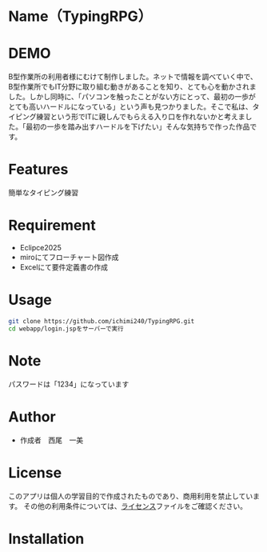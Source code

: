 # Name（TypingRPG）

# DEMO
B型作業所の利用者様にむけて制作しました。ネットで情報を調べていく中で、B型作業所でもIT分野に取り組む動きがあることを知り、とても心を動かされました。しかし同時に、「パソコンを触ったことがない方にとって、最初の一歩がとても高いハードルになっている」という声も見つかりました。そこで私は、タイピング練習という形でITに親しんでもらえる入り口を作れないかと考えました。「最初の一歩を踏み出すハードルを下げたい」そんな気持ちで作った作品です。

# Features
簡単なタイピング練習

# Requirement
* Eclipce2025
* miroにてフローチャート図作成
* Excelにて要件定義書の作成

# Usage
```bash
git clone https://github.com/ichimi240/TypingRPG.git
cd webapp/login.jspをサーバーで実行
```
# Note
パスワードは「1234」になっています

# Author
* 作成者　西尾　一美
# License
このアプリは個人の学習目的で作成されたものであり、商用利用を禁止しています。
その他の利用条件については、[ライセンス](https://quux/◆◆◆◆◆◆◆/MIT_License)ファイルをご確認ください。

# Installation
